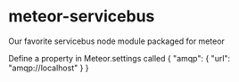 meteor-servicebus
=================

Our favorite servicebus node module packaged for meteor

Define a property in Meteor.settings called { "amqp": { "url": "amqp://localhost" } }